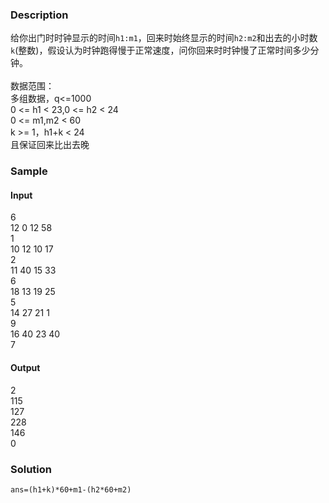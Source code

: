 ### Description
给你出门时时钟显示的时间`h1:m1`，回来时始终显示的时间`h2:m2`和出去的小时数`k`(整数)，假设认为时钟跑得慢于正常速度，问你回来时时钟慢了正常时间多少分钟。</br>
</br>数据范围：</br>
多组数据，q<=1000 </br>
0 <= h1 < 23,0 <= h2 < 24</br>
0 <= m1,m2 < 60</br>
k >= 1，h1+k < 24</br>
且保证回来比出去晚

### Sample

#### Input
6</br>
12 0 12 58</br>
1</br>
10 12 10 17</br>
2</br>
11 40 15 33</br>
6</br>
18 13 19 25</br>
5</br>
14 27 21 1</br>
9</br>
16 40 23 40</br>
7</br>
#### Output
2</br>
115</br>
127</br>
228</br>
146</br>
0</br>
### Solution
    ans=(h1+k)*60+m1-(h2*60+m2)
